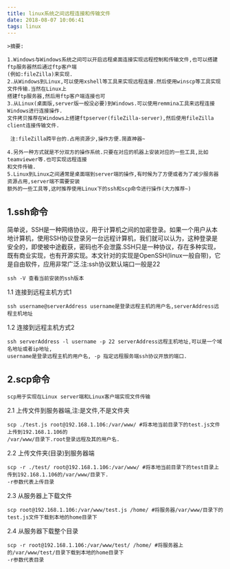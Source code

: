 ```yaml
---
title: linux系统之间远程连接和传输文件
date: 2018-08-07 10:06:41
tags: linux
---
```


    >摘要: 
            
    1.Windows与Windows系统之间可以开启远程桌面连接实现远程控制和传输文件,也可以搭建ftp服务器然后通过ftp客户端
    (例如:fileZilla)来实现.
    2.从Windows到Linux,可以使用xshell等工具来实现远程连接.然后使用winscp等工具实现文件传输.当然在Linux上
    搭建ftp服务器,然后用ftp客户端连接也可
    3.从Linux(桌面版,server版一般没必要)到Windows.可以使用remmina工具来远程连接Windows进行连接操作.
    文件拷贝推荐在Windows上搭建ftpserver(fileZilla-server),然后使用fileZilla client连接传输文件.

     注:fileZilla跨平台的.占用资源少,操作方便.简直神器~
     
    4.另外一种方式就是不分双方的操作系统.只要在对应的机器上安装对应的一些工具,比如teamviewer等.也可实现远程连接
    和文件传输.
    5.Linux到Linux之间通常是桌面端到server端的操作,有时候为了方便或者为了减少服务器资源占用,server端不需要安装
    额外的一些工具等,这时推荐使用Linux下的ssh和scp命令进行操作(大力推荐~)

## 1.ssh命令

  简单说，SSH是一种网络协议，用于计算机之间的加密登录。如果一个用户从本地计算机，使用SSH协议登录另一台远程计算机，我们就可以认为，这种登录是安全的，即使被中途截获，密码也不会泄露.SSH只是一种协议，存在多种实现，既有商业实现，也有开源实现。本文针对的实现是OpenSSH(linux一般自带)，它是自由软件，应用非常广泛.注:ssh协议默认端口一般是22
  
    ssh -V 查看当前安装的ssh版本

1.1 连接到远程主机方式1
    
    ssh username@serverAddress username是登录远程主机的用户名,serverAddress远程主机地址

1.2 连接到远程主机方式2

    ssh serverAddress -l username -p 22 serverAddress远程主机地址,可以是一个域名地址或者ip地址,
    username是登录远程主机的用户名, -p 指定远程服务端ssh协议开放的端口.

## 2.scp命令

    scp用于实现在Linux server端和Linux客户端实现文件传输

2.1 上传文件到服务器端,注:是文件,不是文件夹

    scp ./test.js root@192.168.1.106:/var/www/ #将本地当前目录下的test.js文件上传到192.168.1.106的
    /var/www/目录下.root登录远程及其的用户名.

2.2 上传文件夹(目录)到服务器端

    scp -r ./test/ root@192.168.1.106:/var/www/ #将本地当前目录下的test目录上传到192.168.1.106的/var/www/目录下.
    -r参数代表上传目录

2.3 从服务器上下载文件

    scp root@192.168.1.106:/var/www/test.js /home/ #将服务器/var/www/目录下的test.js文件下载到本地的home目录下

2.4 从服务器下载整个目录

    scp -r root@192.168.1.106:/var/www/test/ /home/ #将服务器上的/var/www/test/目录下载到本地的home目录下
    -r参数代表目录
